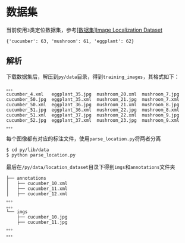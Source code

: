 
# 数据集

当前使用`3`类定位数据集，参考[[数据集]Image Localization Dataset](https://blog.zhujian.life/posts/a2d65e1.html)

```
{'cucumber': 63, 'mushroom': 61, 'eggplant': 62}
```

## 解析

下载数据集后，解压到`py/data`目录，得到`training_images`，其格式如下：

```
。。。
cucumber_4.xml   eggplant_35.jpg  mushroom_20.xml  mushroom_7.jpg
cucumber_50.jpg  eggplant_35.xml  mushroom_21.jpg  mushroom_7.xml
cucumber_50.xml  eggplant_36.jpg  mushroom_21.xml  mushroom_8.jpg
cucumber_51.jpg  eggplant_36.xml  mushroom_22.jpg  mushroom_8.xml
cucumber_51.xml  eggplant_37.jpg  mushroom_22.xml  mushroom_9.jpg
cucumber_52.jpg  eggplant_37.xml  mushroom_23.jpg  mushroom_9.xml
。。。
```

每个图像都有对应的标注文件，使用`parse_location.py`将两者分离

```
$ cd py/lib/data
$ python parse_location.py
```

最后在`/py/data/location_dataset`目录下得到`imgs`和`annotations`文件夹

```
├── annotations
│   ├── cucumber_10.xml
│   ├── cucumber_11.xml
│   ├── cucumber_12.xml
。。。
。。。
└── imgs
    ├── cucumber_10.jpg
    ├── cucumber_11.jpg
。。。
。。。
```